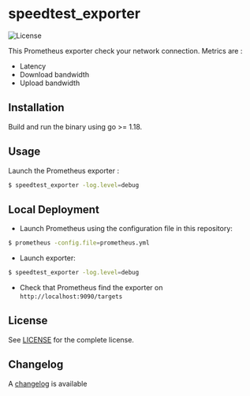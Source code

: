 # speedtest_exporter

![License](https://img.shields.io/github/license/JonaEnz/speedtest_exporter)

This Prometheus exporter check your network connection. Metrics are :

* Latency
* Download bandwidth
* Upload bandwidth


## Installation

Build and run the binary using go >= 1.18.

## Usage

Launch the Prometheus exporter :

```bash
$ speedtest_exporter -log.level=debug
```

## Local Deployment

* Launch Prometheus using the configuration file in this repository:

```bash
$ prometheus -config.file=prometheus.yml
```

* Launch exporter:

```bash
$ speedtest_exporter -log.level=debug
```

* Check that Prometheus find the exporter on `http://localhost:9090/targets`

## License

See [LICENSE](LICENSE) for the complete license.


## Changelog

A [changelog](ChangeLog.md) is available
